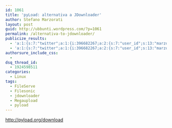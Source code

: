```yaml
---
id: 1061
title: 'pyLoad: alternativa a JDownloader'
author: Stefano Marzorati
layout: post
guid: http://ubbunti.wordpress.com/?p=1061
permalink: /alternativa-to-jdownloader/
publicize_results:
  - 'a:1:{s:7:"twitter";a:1:{i:396682267;a:2:{s:7:"user_id";s:13:"marzorati_ste";s:7:"post_id";s:18:"148770578164219904";}}}'
  - 'a:1:{s:7:"twitter";a:1:{i:396682267;a:2:{s:7:"user_id";s:13:"marzorati_ste";s:7:"post_id";s:18:"148770578164219904";}}}'
authorsure_include_css:
  - 
dsq_thread_id:
  - 1924598511
categories:
  - Linux
tags:
  - FileServe
  - Filesonic
  - jdownloader
  - Megaupload
  - pyload
---
```

<a title="pyLoad" href="http://pyload.org/download" target="_blank">http://pyload.org/download</a>